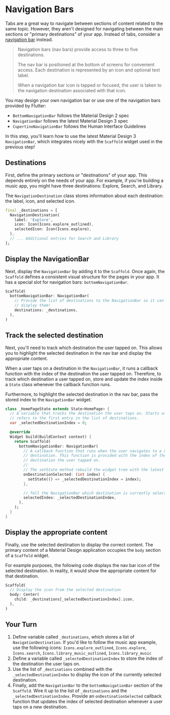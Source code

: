 # Navigation Bars

Tabs are a great way to navigate between sections of content related to the same
topic. However, they aren't designed for navigating between the main sections or
"primary destinations" of your app. Instead of tabs, consider a [navigation
bar](https://m3.material.io/components/navigation-bar) instead.

  > Navigation bars (nav bars) provide access to three to five destinations.
  >
  > The nav bar is positioned at the bottom of screens for convenient access.
  > Each destination is represented by an icon and optional text label.
  >
  > When a navigation bar icon is tapped or focused, the user is taken to the
  > navigation destination associated with that icon.

You may design your own navigation bar or use one of the navigation bars
provided by Flutter: 

  - `BottomNavigationBar` follows the Material Design 2 spec
  - `NavigationBar` follows the latest Material Design 3 spec
  - `CupertinoNavigationBar` follows the Human Interface Guidelines

In this step, you'll learn how to use the latest Material Design 3
`NavigationBar`, which integrates nicely with the `Scaffold` widget used in the
previous step!

## Destinations

First, define the primary sections or "destinations" of your app. This
depends entirely on the needs of your app. For example, if you're building a 
music app, you might have three destinations: Explore, Search, and Library.

The `NavigationDestination` class stores information about each destination: 
the label, icon, and selected icon.

```dart
final _destinations = [
  NavigationDestination(
    label: 'Explore',
    icon: Icon(Icons.explore_outlined),
    selectedIcon: Icon(Icons.explore),
  ),
  // ... Additional entries for Search and Library
];
```

## Display the NavigationBar

Next, display the `NavigationBar` by adding it to the `Scaffold`. Once again, 
the `Scaffold` defines a consistent visual structure for the pages in your app.
It has a special slot for navigation bars: `bottomNavigationBar`.

```dart
Scaffold(
  bottomNavigationBar: NavigationBar(
    // Provide the list of destinations to the NavigationBar so it can
    // display them!
    destinations: _destinations,
  ),
)
```

## Track the selected destination

Next, you'll need to track which destination the user tapped on. This allows you
to highlight the selected destination in the nav bar and display the appropriate
content.

When a user taps on a destination in the `NavigationBar`, it runs a callback
function with the index of the destination the user tapped on. Therefore, to
track which destination a user tapped on, store and update the index inside a
`State` class whenever the callback function runs.

Furthermore, to highlight the selected destination in the nav bar, pass the
stored index to the `NavigationBar` widget.

```dart
class _HomePageState extends State<HomePage> {
  // A variable that tracks the destination the user taps on. Starts at 0, which
  // refers to the first entry in the list of destinations.
  var _selectedDestinationIndex = 0;

  @override
  Widget build(BuildContext context) {
    return Scaffold(
      bottomNavigationBar: NavigationBar(
        // A callback function that runs when the user navigates to a new
        // destination. This function is provided with the index of the
        // destination the user tapped on.
        //
        // The setState method rebuild the widget tree with the latest index.
        onDestinationSelected: (int index) {
          setState(() => _selectedDestinationIndex = index);
        },

        // Tell the NavigationBar which destination is currently selected.
        selectedIndex: _selectedDestinationIndex,
      ),
    );
  }
}
```

## Display the appropriate content

Finally, use the selected destination to display the correct content. The
primary content of a Material Design application occupies the `body` section of
a `Scaffold` widget. 

For example purposes, the following code displays the nav bar icon of the
selected destination. In reality, it would show the appropriate content for that
destination.

```dart
Scaffold(
  // Display the icon from the selected destination
  body: Center(
    child: _destinations[_selectedDestinationIndex].icon,
  ),
)
```

## Your Turn

  1. Define variable called `_destinations`, which stores a list of
     `NavigationDestination`. If you'd like to follow the music app example, use
     the following icons: `Icons.explore_outlined`, `Icons.explore`,
     `Icons.search`, `Icons.library_music_outlined`, `Icons.library_music`
  2. Define a variable called `_selectedDestinationIndex` to store the index of
     the destination the user taps on.
  3. Use the list of `_destinations` combined with the
     `_selectedDestinationIndex` to display the icon of the currently selected
     destination.
  4. Finally, add the `NavigationBar` to the `bottomNavigationBar` section of
     the `Scaffold`. Wire it up to the list of `_destinations` and the
     `_selectedDestinationIndex`. Provide an `onDestinationSelected` callback
     function that updates the index of selected destination whenever a user
     taps on a new destination.
